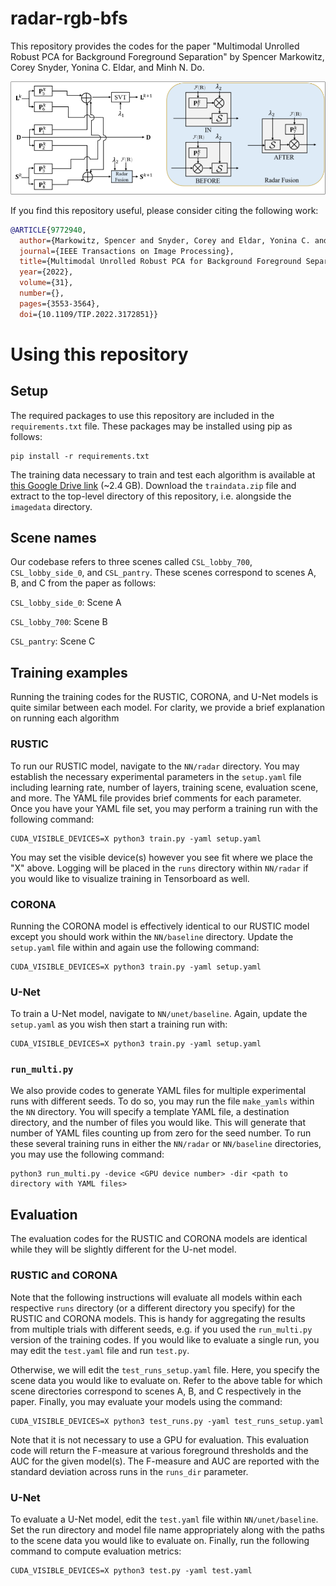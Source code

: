 # radar-rgb-bfs
This repository provides the codes for the paper "Multimodal Unrolled Robust PCA for Background Foreground Separation" by Spencer Markowitz, Corey Snyder, Yonina C. Eldar, and Minh N. Do.

![RUSTIC model digram](network_types.png)

If you find this repository useful, please consider citing the following work:
```bibtex
@ARTICLE{9772940,
  author={Markowitz, Spencer and Snyder, Corey and Eldar, Yonina C. and Do, Minh N.},
  journal={IEEE Transactions on Image Processing},
  title={Multimodal Unrolled Robust PCA for Background Foreground Separation},
  year={2022},
  volume={31},
  number={},
  pages={3553-3564},
  doi={10.1109/TIP.2022.3172851}}
```

# Using this repository

## Setup
The required packages to use this repository are included in the ``requirements.txt`` file. These packages may be installed using pip as follows:

```
pip install -r requirements.txt
```

The training data necessary to train and test each algorithm is available at [this Google Drive link](https://drive.google.com/file/d/1VeJAp6yE7Bjo1dmvL4ZrXkKvusLjZP-O/view?usp=sharing) (~2.4 GB). Download the ``traindata.zip`` file and extract to the top-level directory of this repository, i.e. alongside the ``imagedata`` directory.

## Scene names
Our codebase refers to three scenes called ``CSL_lobby_700``, ``CSL_lobby_side_0``, and ``CSL_pantry``. These scenes correspond to scenes A, B, and C from the paper as follows:

``CSL_lobby_side_0``: Scene A

``CSL_lobby_700``: Scene B

``CSL_pantry``: Scene C

## Training examples
Running the training codes for the RUSTIC, CORONA, and U-Net models is quite similar between each model. For clarity, we provide a brief explanation on running each algorithm

### RUSTIC
To run our RUSTIC model, navigate to the ``NN/radar`` directory. You may establish the necessary experimental parameters in the ``setup.yaml`` file including learning rate, number of layers, training scene, evaluation scene, and more. The YAML file provides brief comments for each parameter. Once you have your YAML file set, you may perform a training run with the following command:

```
CUDA_VISIBLE_DEVICES=X python3 train.py -yaml setup.yaml
```

You may set the visible device(s) however you see fit where we place the "X" above. Logging will be placed in the ``runs`` directory within ``NN/radar`` if you would like to visualize training in Tensorboard as well.

### CORONA
Running the CORONA model is effectively identical to our RUSTIC model except you should work within the ``NN/baseline`` directory. Update the ``setup.yaml`` file within and again use the following command:

```
CUDA_VISIBLE_DEVICES=X python3 train.py -yaml setup.yaml
```

### U-Net
To train a U-Net model, navigate to ``NN/unet/baseline``. Again, update the ``setup.yaml`` as you wish then start a training run with:

```
CUDA_VISIBLE_DEVICES=X python3 train.py -yaml setup.yaml
```

### ``run_multi.py``
We also provide codes to generate YAML files for multiple experimental runs with different seeds. To do so, you may run the file ``make_yamls`` within the ``NN`` directory. You will specify a template YAML file, a destination directory, and the number of files you would like. This will generate that number of YAML files counting up from zero for the seed number. To run these several training runs in either the ``NN/radar`` or ``NN/baseline`` directories, you may use the following command:

```
python3 run_multi.py -device <GPU device number> -dir <path to directory with YAML files>
```

## Evaluation
The evaluation codes for the RUSTIC and CORONA models are identical while they will be slightly different for the U-net model.

### RUSTIC and CORONA
Note that the following instructions will evaluate all models within each respective ``runs`` directory (or a different directory you specify) for the RUSTIC and CORONA models. This is handy for aggregating the results from multiple trials with different seeds, e.g. if you used the ``run_multi.py`` version of the training codes. If you would like to evaluate a single run, you may edit the ``test.yaml`` file and run ``test.py``.

Otherwise, we will edit the ``test_runs_setup.yaml`` file. Here, you specify the scene data you would like to evaluate on. Refer to the above table for which scene directories correspond to scenes A, B, and C respectively in the paper. Finally, you may evaluate your models using the command:

```
CUDA_VISIBLE_DEVICES=X python3 test_runs.py -yaml test_runs_setup.yaml
```

Note that it is not necessary to use a GPU for evaluation. This evaluation code will return the F-measure at various foreground thresholds and the AUC for the given model(s). The F-measure and AUC are reported with the standard deviation across runs in the ``runs_dir`` parameter.

### U-Net

To evaluate a U-Net model, edit the ``test.yaml`` file within ``NN/unet/baseline``. Set the run directory and model file name appropriately along with the paths to the scene data you would like to evaluate on. Finally, run the following command to compute evaluation metrics:

```
CUDA_VISIBLE_DEVICES=X python3 test.py -yaml test.yaml
```
